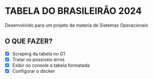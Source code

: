 # TABELA DO BRASILEIRÃO 2024

Desenvolvido para um projeto da materia de Sistemas Operacionais

## O QUE FAZER?

-[X] Scraping da tabela no G1
-[X] Tratar os possíveis erros
-[X] Exibir no console a tabela formatada
-[X] Configurar o docker